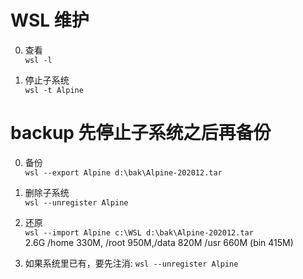 # WSL 维护

0. 查看  
   `wsl -l`

1. 停止子系统  
   `wsl -t Alpine`

# backup 先停止子系统之后再备份

0. 备份  
   `wsl --export Alpine d:\bak\Alpine-202012.tar`
1. 删除子系统  
   `wsl --unregister Alpine`
2. 还原  
   `wsl --import Alpine c:\WSL d:\bak\Alpine-202012.tar`  
   2.6G /home 330M, /root 950M,/data 820M /usr 660M (bin 415M)

3. 如果系统里已有，要先注消: `wsl --unregister Alpine`
